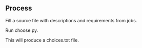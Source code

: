 

## Process

Fill a source file with descriptions and requirements from jobs.

Run choose.py.

This will produce a choices.txt file.
